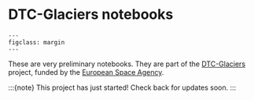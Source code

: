 # DTC-Glaciers notebooks

```{figure} img/ESA_logo.svg
---
figclass: margin
---
```

These are very preliminary notebooks. They are part of the [DTC-Glaciers](https://dtcglaciers.org) project, funded by the [European Space Agency](https://www.esa.int/).

:::{note}
This project has just started! Check back for updates soon.
:::
